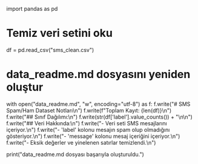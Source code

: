 import pandas as pd

# Temiz veri setini oku
df = pd.read_csv("sms_clean.csv")

# data_readme.md dosyasını yeniden oluştur
with open("data_readme.md", "w", encoding="utf-8") as f:
    f.write("# SMS Spam/Ham Dataset Notları\n")
    f.write(f"Toplam Kayıt: {len(df)}\n")
    f.write("## Sınıf Dağılımı:\n")
    f.write(str(df['label'].value_counts()) + "\n\n")
    f.write("## Veri Hakkında:\n")
    f.write("- Veri seti SMS mesajlarını içeriyor.\n")
    f.write("- 'label' kolonu mesajın spam olup olmadığını gösteriyor.\n")
    f.write("- 'message' kolonu mesaj içeriğini içeriyor.\n")
    f.write("- Eksik değerler ve yinelenen satırlar temizlendi.\n")

print("data_readme.md dosyası başarıyla oluşturuldu.")

